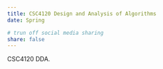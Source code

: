 ```yaml
---
title: CSC4120 Design and Analysis of Algorithms
date: Spring

# trun off social media sharing
share: false    
---
```


CSC4120 DDA.

<!--more-->